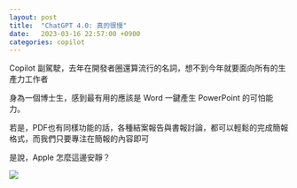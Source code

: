 ```yaml
---
layout: post
title:  "ChatGPT 4.0: 真的很慢"
date:   2023-03-16 22:57:00 +0900
categories: copilot
---
```


Copilot 副駕駛，去年在開發者圈還算流行的名詞，想不到今年就要面向所有的生產力工作者

身為一個博士生，感到最有用的應該是 Word 一鍵產生 PowerPoint 的可怕能力。

若是，PDF也有同樣功能的話，各種結案報告與書報討論，都可以輕鬆的完成簡報格式，而我們只要專注在簡報的內容即可

是說，Apple 怎麼這邊安靜？


[![](https://img.youtube.com/vi/Bf-dbS9CcRU/0.jpg)](https://www.youtube.com/watch?v=Bf-dbS9CcRU)
